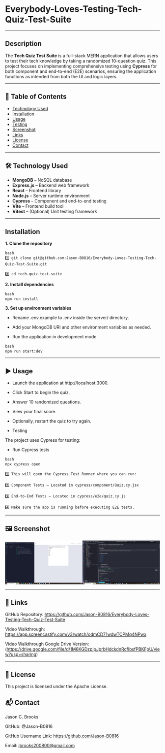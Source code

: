 # Everybody-Loves-Testing-Tech-Quiz-Test-Suite

---
## Description

The **Tech Quiz Test Suite** is a full-stack MERN application that allows users to test their tech knowledge by taking a randomized 10-question quiz. This project focuses on implementing comprehensive testing using **Cypress** for both component and end-to-end (E2E) scenarios, ensuring the application functions as intended from both the UI and logic layers.

---

## 📑 Table of Contents

- [Technology Used](#technology-used)
- [Installation](#installation)
- [Usage](#usage)
- [Testing](#testing)
- [Screenshot](#screenshot)
- [Links](#links)
- [License](#license)
- [Contact](#contact)

---

## 🛠️ Technology Used

- **MongoDB** – NoSQL database
- **Express.js** – Backend web framework
- **React** – Frontend library
- **Node.js** – Server runtime environment
- **Cypress** – Component and end-to-end testing
- **Vite** – Frontend build tool
- **Vitest** – (Optional) Unit testing framework

---

## Installation

**1. Clone the repository**
   ```
   bash
  1️⃣ git clone git@github.com:Jason-B0816/Everybody-Loves-Testing-Tech-Quiz-Test-Suite.git

   2️⃣ cd tech-quiz-test-suite
   ```
**2. Install dependencies**
```
bash
npm run install
```
**3. Set up environment variables**

* Rename .env.example to .env inside the server/ directory.

* Add your MongoDB URI and other environment variables as needed.

* Run the application in development mode
```
bash
npm run start:dev
```
---
## ▶️ Usage
* Launch the application at http://localhost:3000.

* Click Start to begin the quiz.

* Answer 10 randomized questions.

* View your final score.

* Optionally, restart the quiz to try again.

* Testing

The project uses Cypress for testing:

* Run Cypress tests
```
bash
npx cypress open

1️⃣ This will open the Cypress Test Runner where you can run:

2️⃣ Component Tests – Located in cypress/component/Quiz.cy.jsx

3️⃣ End-to-End Tests – Located in cypress/e2e/quiz.cy.js

4️⃣ Make sure the app is running before executing E2E tests.
```
---
## 🖼️ Screenshot
![Screenshot Everybody Loves Testing](client/public/Screenshot%20Everybody%20Loves%20Testing.png)

---
## 🔗 Links
GitHub Repository: https://github.com/Jason-B0816/Everybody-Loves-Testing-Tech-Quiz-Test-Suite

Video Walkthrough: https://app.screencastify.com/v3/watch/odmCD71wdwTCPMq4NPwx

Video Walkthrough Google Drive Version: (https://drive.google.com/file/d/1M6KGDzplpJprbHdckdnRcfIbsfPBKFpU/view?usp=sharing)

---
## 📝 License
This project is licensed under the Apache License.

## 📬 Contact

Jason C. Brooks

GitHub: @Jason-B0816

GitHub Username Link: https://github.com/Jason-B0816

Email: jbrooks200800@gmail.com





